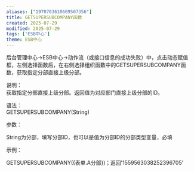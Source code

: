 ```yaml
---
aliases: ["1970703610609507356"]
title: GETSUPERSUBCOMPANY函数
created: 2025-07-29
modified: 2025-07-29
tags: ['ESB中心']
theme: ESB中心
---
```


后台管理中心->ESB中心->动作流（或接口信息的成功失败）中，点击动态赋值框，左侧选择函数后，在右侧选择组织函数中的GETSUPERSUBCOMPANY函数，获取指定分部直接上级分部。

说明：  
获取指定分部直接上级分部。返回值为对应部门直接上级分部的ID。

语法：  
GETSUPERSUBCOMPANY(String)

参数：

String为分部，填写分部ID，也可以是值为分部ID的分部类型变量，必填

示例：

GETSUPERSUBCOMPANY({表单.A分部})；返回'1559563038252396705'